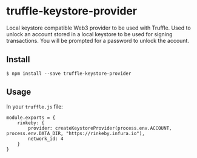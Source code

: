 # truffle-keystore-provider

Local keystore compatible Web3 provider to be used with Truffle. Used to unlock an account stored in a local keystore to be used for signing transactions. You will be prompted for a password
to unlock the account.

## Install

```
$ npm install --save truffle-keystore-provider
```

## Usage

In your `truffle.js` file:

```
module.exports = {
    rinkeby: {
        provider: createKeystoreProvider(process.env.ACCOUNT, process.env.DATA_DIR, "https://rinkeby.infura.io"),
        network_id: 4
    }
}
```

